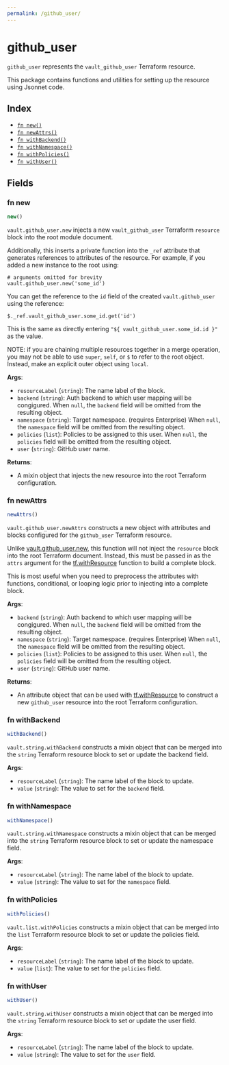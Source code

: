 ```yaml
---
permalink: /github_user/
---
```


# github_user

`github_user` represents the `vault_github_user` Terraform resource.



This package contains functions and utilities for setting up the resource using Jsonnet code.


## Index

* [`fn new()`](#fn-new)
* [`fn newAttrs()`](#fn-newattrs)
* [`fn withBackend()`](#fn-withbackend)
* [`fn withNamespace()`](#fn-withnamespace)
* [`fn withPolicies()`](#fn-withpolicies)
* [`fn withUser()`](#fn-withuser)

## Fields

### fn new

```ts
new()
```


`vault.github_user.new` injects a new `vault_github_user` Terraform `resource`
block into the root module document.

Additionally, this inserts a private function into the `_ref` attribute that generates references to attributes of the
resource. For example, if you added a new instance to the root using:

    # arguments omitted for brevity
    vault.github_user.new('some_id')

You can get the reference to the `id` field of the created `vault.github_user` using the reference:

    $._ref.vault_github_user.some_id.get('id')

This is the same as directly entering `"${ vault_github_user.some_id.id }"` as the value.

NOTE: if you are chaining multiple resources together in a merge operation, you may not be able to use `super`, `self`,
or `$` to refer to the root object. Instead, make an explicit outer object using `local`.

**Args**:
  - `resourceLabel` (`string`): The name label of the block.
  - `backend` (`string`): Auth backend to which user mapping will be congigured. When `null`, the `backend` field will be omitted from the resulting object.
  - `namespace` (`string`): Target namespace. (requires Enterprise) When `null`, the `namespace` field will be omitted from the resulting object.
  - `policies` (`list`): Policies to be assigned to this user. When `null`, the `policies` field will be omitted from the resulting object.
  - `user` (`string`): GitHub user name.

**Returns**:
- A mixin object that injects the new resource into the root Terraform configuration.


### fn newAttrs

```ts
newAttrs()
```


`vault.github_user.newAttrs` constructs a new object with attributes and blocks configured for the `github_user`
Terraform resource.

Unlike [vault.github_user.new](#fn-new), this function will not inject the `resource`
block into the root Terraform document. Instead, this must be passed in as the `attrs` argument for the
[tf.withResource](https://github.com/tf-libsonnet/core/tree/main/docs#fn-withresource) function to build a complete block.

This is most useful when you need to preprocess the attributes with functions, conditional, or looping logic prior to
injecting into a complete block.

**Args**:
  - `backend` (`string`): Auth backend to which user mapping will be congigured. When `null`, the `backend` field will be omitted from the resulting object.
  - `namespace` (`string`): Target namespace. (requires Enterprise) When `null`, the `namespace` field will be omitted from the resulting object.
  - `policies` (`list`): Policies to be assigned to this user. When `null`, the `policies` field will be omitted from the resulting object.
  - `user` (`string`): GitHub user name.

**Returns**:
  - An attribute object that can be used with [tf.withResource](https://github.com/tf-libsonnet/core/tree/main/docs#fn-withresource) to construct a new `github_user` resource into the root Terraform configuration.


### fn withBackend

```ts
withBackend()
```

`vault.string.withBackend` constructs a mixin object that can be merged into the `string`
Terraform resource block to set or update the backend field.



**Args**:
  - `resourceLabel` (`string`): The name label of the block to update.
  - `value` (`string`): The value to set for the `backend` field.


### fn withNamespace

```ts
withNamespace()
```

`vault.string.withNamespace` constructs a mixin object that can be merged into the `string`
Terraform resource block to set or update the namespace field.



**Args**:
  - `resourceLabel` (`string`): The name label of the block to update.
  - `value` (`string`): The value to set for the `namespace` field.


### fn withPolicies

```ts
withPolicies()
```

`vault.list.withPolicies` constructs a mixin object that can be merged into the `list`
Terraform resource block to set or update the policies field.



**Args**:
  - `resourceLabel` (`string`): The name label of the block to update.
  - `value` (`list`): The value to set for the `policies` field.


### fn withUser

```ts
withUser()
```

`vault.string.withUser` constructs a mixin object that can be merged into the `string`
Terraform resource block to set or update the user field.



**Args**:
  - `resourceLabel` (`string`): The name label of the block to update.
  - `value` (`string`): The value to set for the `user` field.
